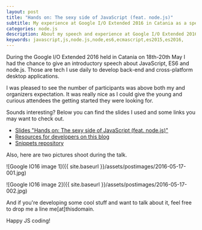 ```yaml
---
layout: post
title: "Hands on: The sexy side of JavaScript (feat. node.js)"
subtitle: My experience at Google I/O Extended 2016 in Catania as a speaker
categories: node.js
description: About my speech and experience at Google I/O Extended 2016 in Catania
keywords: javascript,js,node.js,node,es6,ecmascript,es2015,es2016,
---
```


During the Google I/O Extended 2016 held in Catania on 18th-20th May I had the chance to give an introductory speech about JavaScript, ES6 and node.js. Those are tech I use daily to develop back-end and cross-platform desktop applications.

I was pleased to see the number of participants was above both my and organizers expectation. It was really nice as I could give the young and curious attendees the getting started they were looking for.

Sounds interesting? Below you can find the slides I used and some links you may want to check out.

- [Slides "Hands on: The sexy side of JavaScript (feat. node.js)"](http://www.slideshare.net/pirafrank/hand-on-the-sexy-side-of-javascript-feat-nodejs)
- [Resources for developers on this blog](http://fpira.com/for-developers)
- [Snippets repository](http://github.com/pirafrank/snippets)

Also, here are two pictures shoot during the talk.

![Google IO16 image 1]({{ site.baseurl }}/assets/postimages/2016-05-17-001.jpg)

![Google IO16 image 2]({{ site.baseurl }}/assets/postimages/2016-05-17-002.jpg)

And if you're developing some cool stuff and want to talk about it, feel free to drop me a line me[at]thisdomain.

Happy JS coding!
